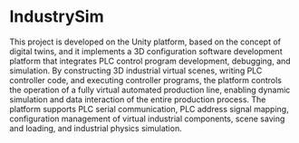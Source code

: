 # IndustrySim

This project is developed on the Unity platform, based on the concept of digital twins, and it implements a 3D configuration software development platform that integrates PLC control program development, debugging, and simulation. By constructing 3D industrial virtual scenes, writing PLC controller code, and executing controller programs, the platform controls the operation of a fully virtual automated production line, enabling dynamic simulation and data interaction of the entire production process. The platform supports PLC serial communication, PLC address signal mapping, configuration management of virtual industrial components, scene saving and loading, and industrial physics simulation.